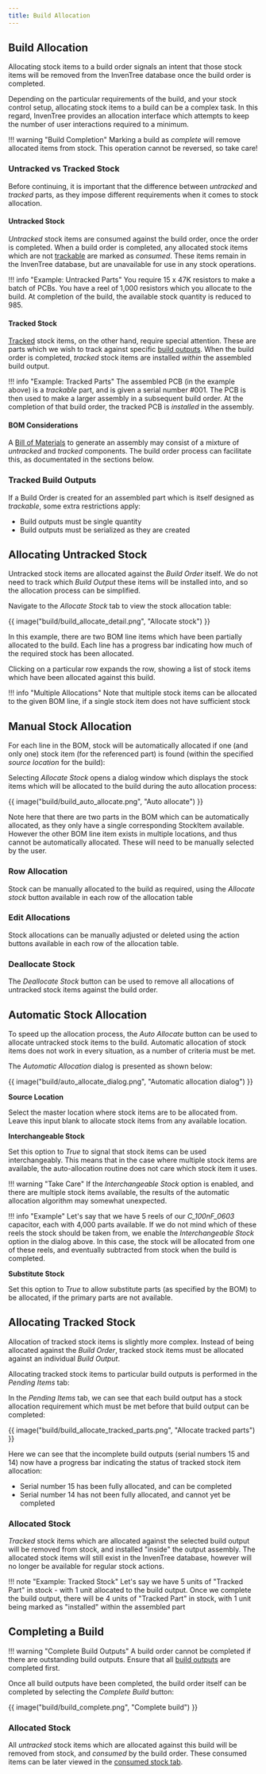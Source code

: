 ```yaml
---
title: Build Allocation
---
```


## Build Allocation

Allocating stock items to a build order signals an intent that those stock items will be removed from the InvenTree database once the build order is completed.

Depending on the particular requirements of the build, and your stock control setup, allocating stock items to a build can be a complex task. In this regard, InvenTree provides an allocation interface which attempts to keep the number of user interactions required to a minimum.

!!! warning "Build Completion"
    Marking a build as *complete* will remove allocated items from stock. This operation cannot be reversed, so take care!

### Untracked vs Tracked Stock

Before continuing, it is important that the difference between *untracked* and *tracked* parts, as they impose different requirements when it comes to stock allocation.

#### Untracked Stock

*Untracked* stock items are consumed against the build order, once the order is completed. When a build order is completed, any allocated stock items which are not [trackable](../part/trackable.md) are marked as *consumed*. These items remain in the InvenTree database, but are unavailable for use in any stock operations.

!!! info "Example: Untracked Parts"
    You require 15 x 47K resistors to make a batch of PCBs. You have a reel of 1,000 resistors which you allocate to the build. At completion of the build, the available stock quantity is reduced to 985.

#### Tracked Stock

[Tracked](../part/trackable.md) stock items, on the other hand, require special attention. These are parts which we wish to track against specific [build outputs](./output.md). When the build order is completed, *tracked* stock items are installed *within* the assembled build output.

!!! info "Example: Tracked Parts"
    The assembled PCB (in the example above) is a *trackable* part, and is given a serial number #001. The PCB is then used to make a larger assembly in a subsequent build order. At the completion of that build order, the tracked PCB is *installed* in the assembly.

#### BOM Considerations

A [Bill of Materials](./bom.md) to generate an assembly may consist of a mixture of *untracked* and *tracked* components. The build order process can facilitate this, as documentated in the sections below.

### Tracked Build Outputs

If a Build Order is created for an assembled part which is itself designed as *trackable*, some extra restrictions apply:

- Build outputs must be single quantity
- Build outputs must be serialized as they are created

## Allocating Untracked Stock

Untracked stock items are allocated against the *Build Order* itself. We do not need to track which *Build Output* these items will be installed into, and so the allocation process can be simplified.

Navigate to the *Allocate Stock* tab to view the stock allocation table:

{{ image("build/build_allocate_detail.png", "Allocate stock") }}

In this example, there are two BOM line items which have been partially allocated to the build. Each line has a progress bar indicating how much of the required stock has been allocated.

Clicking on a particular row expands the row, showing a list of stock items which have been allocated against this build.

!!! info "Multiple Allocations"
    Note that multiple stock items can be allocated to the given BOM line, if a single stock item does not have sufficient stock

## Manual Stock Allocation

For each line in the BOM, stock will be automatically allocated if one (and only one) stock item (for the referenced part) is found (within the specified *source location* for the build):

Selecting *Allocate Stock* opens a dialog window which displays the stock items which will be allocated to the build during the auto allocation process:

{{ image("build/build_auto_allocate.png", "Auto allocate") }}

Note here that there are two parts in the BOM which can be automatically allocated, as they only have a single corresponding StockItem available.
However the other BOM line item exists in multiple locations, and thus cannot be automatically allocated. These will need to be manually selected by the user.

### Row Allocation

Stock can be manually allocated to the build as required, using the *Allocate stock* button available in each row of the allocation table

### Edit Allocations

Stock allocations can be manually adjusted or deleted using the action buttons available in each row of the allocation table.

### Deallocate Stock

The *Deallocate Stock* button can be used to remove all allocations of untracked stock items against the build order.

## Automatic Stock Allocation

To speed up the allocation process, the *Auto Allocate* button can be used to allocate untracked stock items to the build. Automatic allocation of stock items does not work in every situation, as a number of criteria must be met.

The *Automatic Allocation* dialog is presented as shown below:

{{ image("build/auto_allocate_dialog.png", "Automatic allocation dialog") }}

**Source Location**

Select the master location where stock items are to be allocated from. Leave this input blank to allocate stock items from any available location.

**Interchangeable Stock**

Set this option to *True* to signal that stock items can be used interchangeably. This means that in the case where multiple stock items are available, the auto-allocation routine does not care which stock item it uses.

!!! warning "Take Care"
    If the *Interchangeable Stock* option is enabled, and there are multiple stock items available, the results of the automatic allocation algorithm may somewhat unexpected.

!!! info "Example"
    Let's say that we have 5 reels of our *C_100nF_0603* capacitor, each with 4,000 parts available. If we do not mind which of these reels the stock should be taken from, we enable the *Interchangeable Stock* option in the dialog above. In this case, the stock will be allocated from one of these reels, and eventually subtracted from stock when the build is completed.

**Substitute Stock**

Set this option to *True* to allow substitute parts (as specified by the BOM) to be allocated, if the primary parts are not available.

## Allocating Tracked Stock

Allocation of tracked stock items is slightly more complex. Instead of being allocated against the *Build Order*, tracked stock items must be allocated against an individual *Build Output*.

Allocating tracked stock items to particular build outputs is performed in the *Pending Items* tab:

In the *Pending Items* tab, we can see that each build output has a stock allocation requirement which must be met before that build output can be completed:

{{ image("build/build_allocate_tracked_parts.png", "Allocate tracked parts") }}

Here we can see that the incomplete build outputs (serial numbers 15 and 14) now have a progress bar indicating the status of tracked stock item allocation:

- Serial number 15 has been fully allocated, and can be completed
- Serial number 14 has not been fully allocated, and cannot yet be completed

### Allocated Stock

*Tracked* stock items which are allocated against the selected build output will be removed from stock, and installed "inside" the output assembly. The allocated stock items will still exist in the InvenTree database, however will no longer be available for regular stock actions.

!!! note "Example: Tracked Stock"
    Let's say we have 5 units of "Tracked Part" in stock - with 1 unit allocated to the build output. Once we complete the build output, there will be 4 units of "Tracked Part" in stock, with 1 unit being marked as "installed" within the assembled part

## Completing a Build

!!! warning "Complete Build Outputs"
    A build order cannot be completed if there are outstanding build outputs. Ensure that all [build outputs](./output.md) are completed first.

Once all build outputs have been completed, the build order itself can be completed by selecting the *Complete Build* button:

{{ image("build/build_complete.png", "Complete build") }}

### Allocated Stock

All *untracked* stock items which are allocated against this build will be removed from stock, and *consumed* by the build order. These consumed items can be later viewed in the [consumed stock tab](./build.md#consumed-stock).
